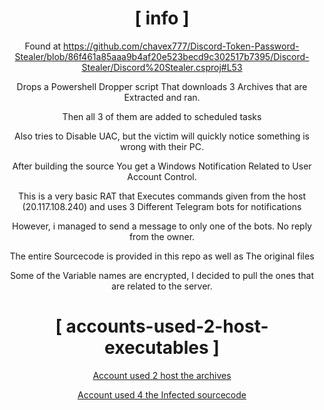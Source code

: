 <div align="center">

  
# [ info ]
  
Found at https://github.com/chavex777/Discord-Token-Password-Stealer/blob/86f461a85aaa9b4af20e523becd9c302517b7395/Discord-Stealer/Discord%20Stealer.csproj#L53

Drops a Powershell Dropper script That downloads 3 Archives that are Extracted and ran.

Then all 3 of them are added to scheduled tasks

Also tries to Disable UAC, but the victim will quickly notice something is wrong with their PC. 

After building the source You get a Windows Notification Related to User Account Control.

This is a very basic RAT that Executes commands given from the host (20.117.108.240) and uses 3 Different Telegram bots for notifications

However, i managed to send a message to only one of the bots. No reply from the owner.

The entire Sourcecode is provided in this repo as well as The original files

Some of the Variable names are encrypted, I decided to pull the ones that are related to the server.




# [ accounts-used-2-host-executables ]

[Account used 2 host the archives](https://github.com/bvcsurs/)

[Account used 4 the Infected sourcecode](https://github.com/bvcsurs/)

